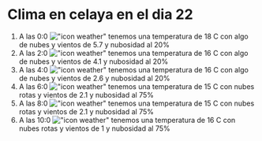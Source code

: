 # Clima en celaya en el dia 22

1. A las 0:0 !["icon weather"](http://openweathermap.org/img/w/02n.png) tenemos una temperatura de 18 C con algo de nubes y  vientos de 5.7 y nubosidad al 20%
1. A las 2:0 !["icon weather"](http://openweathermap.org/img/w/02n.png) tenemos una temperatura de 16 C con algo de nubes y  vientos de 4.1 y nubosidad al 20%
1. A las 4:0 !["icon weather"](http://openweathermap.org/img/w/02n.png) tenemos una temperatura de 16 C con algo de nubes y  vientos de 2.6 y nubosidad al 20%
1. A las 6:0 !["icon weather"](http://openweathermap.org/img/w/04n.png) tenemos una temperatura de 15 C con nubes rotas y  vientos de 2.1 y nubosidad al 75%
1. A las 8:0 !["icon weather"](http://openweathermap.org/img/w/04n.png) tenemos una temperatura de 15 C con nubes rotas y  vientos de 2.1 y nubosidad al 75%
1. A las 10:0 !["icon weather"](http://openweathermap.org/img/w/04d.png) tenemos una temperatura de 16 C con nubes rotas y  vientos de 1 y nubosidad al 75%
